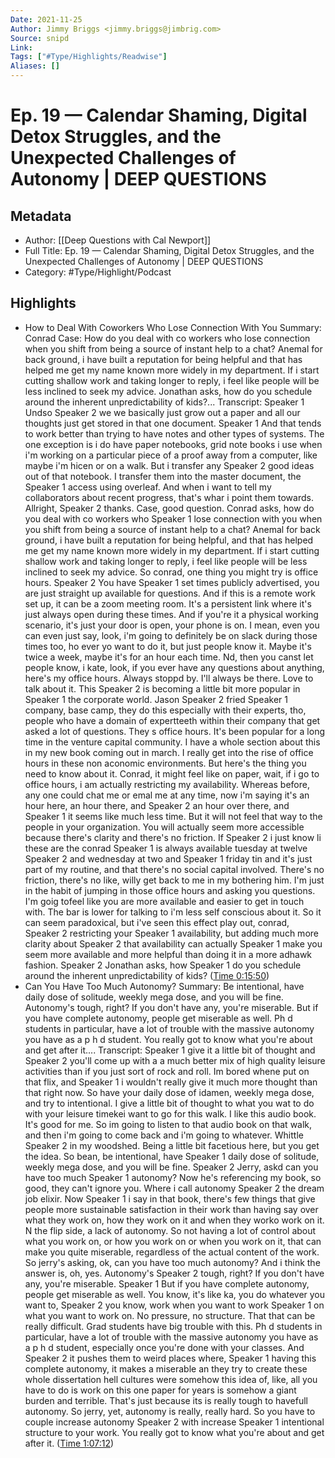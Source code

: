 ```yaml
---
Date: 2021-11-25
Author: Jimmy Briggs <jimmy.briggs@jimbrig.com>
Source: snipd
Link: 
Tags: ["#Type/Highlights/Readwise"]
Aliases: []
---
```

# Ep. 19 —  Calendar Shaming, Digital Detox Struggles, and the Unexpected Challenges of Autonomy | DEEP QUESTIONS

## Metadata
- Author: [[Deep Questions with Cal Newport]]
- Full Title: Ep. 19 —  Calendar Shaming, Digital Detox Struggles, and the Unexpected Challenges of Autonomy | DEEP QUESTIONS
- Category: #Type/Highlight/Podcast

## Highlights
- How to Deal With Coworkers Who Lose Connection With You
  Summary:
  Conrad Case: How do you deal with co workers who lose connection when you shift from being a source of instant help to a chat? Anemal for back ground, i have built a reputation for being helpful and that has helped me get my name known more widely in my department. If i start cutting shallow work and taking longer to reply, i feel like people will be less inclined to seek my advice. Jonathan asks, how do you schedule around the inherent unpredictability of kids?...
  Transcript:
  Speaker 1
  Undso
  Speaker 2
  we we basically just grow out a paper and all our thoughts just get stored in that one document.
  Speaker 1
  And that tends to work better than trying to have notes and other types of systems. The one exception is i do have paper notebooks, grid note books i use when i'm working on a particular piece of a proof away from a computer, like maybe i'm hicen or on a walk. But i transfer any
  Speaker 2
  good ideas out of that notebook. I transfer them into the master document, the
  Speaker 1
  access using overleaf. And when i want to tell my collaborators about recent progress, that's whar i point them towards. Allright,
  Speaker 2
  thanks. Case, good question. Conrad asks, how do you deal with co workers who
  Speaker 1
  lose connection with you when you shift from being a source of instant help to a chat? Anemal for back ground, i have built a reputation for being helpful, and that has helped me get my name known more widely in my department. If i start cutting shallow work and taking longer to reply, i feel like people will be less inclined to seek my advice. So conrad, one thing you might try is office hours.
  Speaker 2
  You have
  Speaker 1
  set times publicly advertised, you are just straight up available for questions. And if this is a remote work set up, it can be a zoom meeting room. It's a persistent link where it's just always open during these times. And if you're it a physical working scenario, it's just your door is open, your phone is on. I mean, even you can even just say, look, i'm going to definitely be on slack during those times too, ho ever yo want to do it, but just people know it. Maybe it's twice a week, maybe it's for an hour each time. Nd, then you canst let people know, i kate, look, if you ever have any questions about anything, here's my office hours. Always stoppd by. I'll always be there. Love to talk about it. This
  Speaker 2
  is becoming a little bit more popular in
  Speaker 1
  the corporate world. Jason
  Speaker 2
  fried
  Speaker 1
  company, base camp, they do this especially with their experts, tho, people who have a domain of expertteeth within their company that get asked a lot of questions. They s office hours. It's been popular for a long time in the venture capital community. I have a whole section about this in my new book coming out in march. I really get into the rise of office hours in these non aconomic environments. But here's the thing you need to know about it. Conrad, it might feel like on paper, wait, if i go to office hours, i am actually restricting my availability. Whereas before, any one could chat me or emal me at any time, now i'm saying it's an hour here, an hour there, and
  Speaker 2
  an hour over there, and
  Speaker 1
  it seems like much less time. But it will not feel that way to the people in your organization. You will actually seem more accessible because there's clarity and there's no friction. If
  Speaker 2
  i just know li these are the conrad
  Speaker 1
  is always available tuesday at twelve
  Speaker 2
  and wednesday at two and
  Speaker 1
  friday tin and it's just part of my routine, and that there's no social capital involved. There's no friction, there's no like, willy get back to me in my bothering him. I'm just in the habit of jumping in those office hours and asking you questions. I'm goig tofeel like you are more available and easier to get in touch with. The bar is lower for talking to i'm less self conscious about it. So it can seem paradoxical, but i've seen this effect play out, conrad,
  Speaker 2
  restricting your
  Speaker 1
  availability, but adding much more clarity about
  Speaker 2
  that availability can actually
  Speaker 1
  make you seem more available and more helpful than doing it in a more adhawk fashion.
  Speaker 2
  Jonathan asks, how
  Speaker 1
  do you schedule around the inherent unpredictability of kids? ([Time 0:15:50](https://share.snipd.com/snip/a4befc6d-1d07-493b-9727-6b46ce06e749))
- Can You Have Too Much Autonomy?
  Summary:
  Be intentional, have daily dose of solitude, weekly mega dose, and you will be fine. Autonomy's tough, right? If you don't have any, you're miserable. But if you have complete autonomy, people get miserable as well. Ph d students in particular, have a lot of trouble with the massive autonomy you have as a p h d student. You really got to know what you're about and get after it....
  Transcript:
  Speaker 1
  give it a little bit of thought and
  Speaker 2
  you'll come up with a a much better mix of high quality leisure activities than if you just sort of rock and roll. Im bored whene put on that flix, and
  Speaker 1
  i wouldn't really give it much more thought than that right now. So have your daily dose of idamen, weekly mega dose, and try to intentional. I give a little bit of thought to what you wat to do with your leisure timekei want to go for this walk. I like this audio book. It's good for me. So im going to listen to that audio book on that walk, and then i'm going to come back and i'm going to whatever. Whittle
  Speaker 2
  in my woodshed. Being a little bit facetious here, but you get the idea. So bean, be intentional, have
  Speaker 1
  daily dose of solitude, weekly mega dose, and you will be fine.
  Speaker 2
  Jerry, askd can you have too much
  Speaker 1
  autonomy? Now he's referencing my book, so good, they can't ignore you. Where i call autonomy
  Speaker 2
  the dream job elixir. Now
  Speaker 1
  i say in that book, there's few things that give people more sustainable satisfaction in their work than having say over what they work on, how they work on it and when they worko work on it. N the flip side, a lack of autonomy. So not having a lot of control about what you work on, or how you work on or when you work on it, that can make you quite miserable, regardless of the actual content of the work. So jerry's asking, ok, can you have too much autonomy? And i think the answer is, oh, yes. Autonomy's
  Speaker 2
  tough, right? If you don't have any, you're miserable.
  Speaker 1
  But if you have complete autonomy, people get miserable as well. You know, it's like ka, you do whatever you want to,
  Speaker 2
  you know, work when you want to work
  Speaker 1
  on what you want to work on. No pressure, no structure. That that can be really difficult. Grad students have big trouble with this. Ph d students in particular, have a lot of trouble with the massive autonomy you have as a p h d student, especially once you're done with your classes. And
  Speaker 2
  it pushes them to weird places where,
  Speaker 1
  having this complete autonomy, it makes a miserable an they try to create these whole dissertation hell cultures were somehow this idea of, like, all you have to do is work on this one paper for years is somehow a giant burden and terrible. That's just because its is really tough to havefull autonomy. So jerry, yet, autonomy is really, really hard. So you have to couple increase autonomy
  Speaker 2
  with increase
  Speaker 1
  intentional structure to your work. You really got to know what you're about and get after it. ([Time 1:07:12](https://share.snipd.com/snip/5d023fd5-4665-4d10-9f24-13d5f5426efd))
